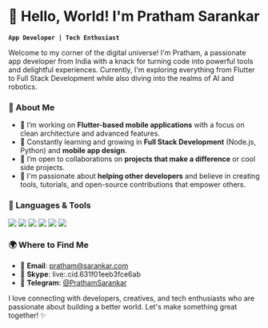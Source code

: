 # 👋 Hello, World! I'm Pratham Sarankar

**`App Developer | Tech Enthusiast`**

Welcome to my corner of the digital universe! I'm Pratham, a passionate app developer from India with a knack for turning code into powerful tools and delightful experiences. Currently, I'm exploring everything from Flutter to Full Stack Development while also diving into the realms of AI and robotics. 

### 🚀 About Me
- 🔭 I’m working on **Flutter-based mobile applications** with a focus on clean architecture and advanced features.
- 🌱 Constantly learning and growing in **Full Stack Development** (Node.js, Python) and **mobile app design**.
- 👯 I’m open to collaborations on **projects that make a difference** or cool side projects.
- 🤝 I'm passionate about **helping other developers** and believe in creating tools, tutorials, and open-source contributions that empower others.

### 🧰 Languages & Tools
<p align="left">
  <img src="https://img.shields.io/badge/Flutter-%2302569B.svg?style=for-the-badge&logo=Flutter&logoColor=white" />
  <img src="https://img.shields.io/badge/Dart-%230175C2.svg?style=for-the-badge&logo=Dart&logoColor=white" />
  <img src="https://img.shields.io/badge/Python-%2314354C.svg?style=for-the-badge&logo=python&logoColor=white" />
  <img src="https://img.shields.io/badge/Node.js-%2343853D.svg?style=for-the-badge&logo=node.js&logoColor=white" />
  <img src="https://img.shields.io/badge/Linux-%23FCC624.svg?style=for-the-badge&logo=linux&logoColor=black" />
  <img src="https://img.shields.io/badge/SQL-%2300f.svg?style=for-the-badge&logo=sqlite&logoColor=white" />
</p>

### 🌍 Where to Find Me
- 📧 **Email**: [pratham@sarankar.com](mailto:pratham@sarankar.com)
- 💬 **Skype**: live:.cid.631f01eeb3fce6ab
- 📲 **Telegram**: [@PrathamSarankar](https://t.me/PrathamSarankar)

I love connecting with developers, creatives, and tech enthusiasts who are passionate about building a better world. Let's make something great together! ✨
